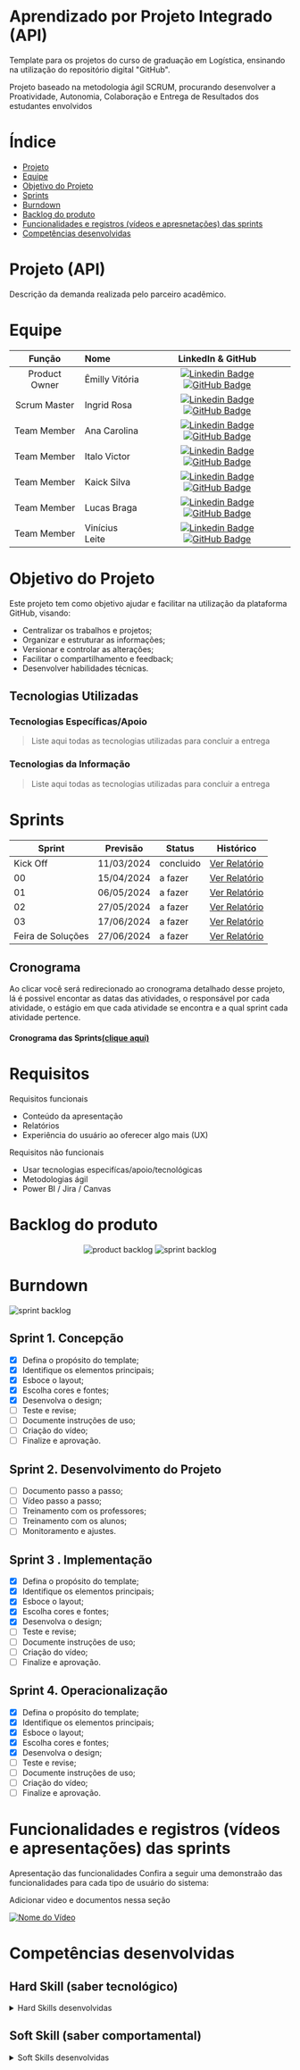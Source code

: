 # Aprendizado por Projeto Integrado (API)

Template para os projetos do curso de graduação em Logística, ensinando na utilização do repositório digital "GitHub". 

Projeto baseado na metodologia ágil SCRUM, procurando desenvolver a Proatividade, Autonomia, Colaboração e Entrega de Resultados dos estudantes envolvidos

# Índice

* [Projeto](#projeto-template)
* [Equipe](#equipe)
* [Objetivo do Projeto](#objetivo-do-projeto)
* [Sprints](#Sprints)
* [Burndown](#Burndown)
* [Backlog do produto](#Backlog-do-produto)
* [Funcionalidades e registros (vídeos e apresnetações) das sprints](#uncionalidades-e-registros-(vídeos-e-apresnetações)-das-sprints)
* [Competências desenvolvidas](#competências-desenvolvidas)


# Projeto (API) 
Descrição da demanda realizada pelo parceiro acadêmico.

# Equipe
|    Função     | Nome                                  |                                                                                                                                                      LinkedIn & GitHub                                                                                                                                                      |
| :-----------: | :------------------------------------ | :-------------------------------------------------------------------------------------------------------------------------------------------------------------------------------------------------------------------------------------------------------------------------------------------------------------------------: |
| Product Owner |   Êmilly Vitória         |     [![Linkedin Badge](https://img.shields.io/badge/Linkedin-blue?style=flat-square&logo=Linkedin&logoColor=white)](https://www.linkedin.com/in/êmilly-vitória-0387b82b4) [![GitHub Badge](https://img.shields.io/badge/GitHub-111217?style=flat-square&logo=github&logoColor=white)](https://github.com/Emilly-Silva)              |
| Scrum Master  | Ingrid Rosa |      [![Linkedin Badge](https://img.shields.io/badge/Linkedin-blue?style=flat-square&logo=Linkedin&logoColor=white)](https://www.linkedin.com/in/ingrid-rosa-6a564a18a/) [![GitHub Badge](https://img.shields.io/badge/GitHub-111217?style=flat-square&logo=github&logoColor=white)](https://github.com/Ingdrosa)     |
| Team Member   | Ana Carolina              |         [![Linkedin Badge](https://img.shields.io/badge/Linkedin-blue?style=flat-square&logo=Linkedin&logoColor=white)](https://www.linkedin.com/in/ana-carolina-ara%C3%BAjo-9202a92ba/) [![GitHub Badge](https://img.shields.io/badge/GitHub-111217?style=flat-square&logo=github&logoColor=white)](https://github.com/anaarauju)        |
|  Team Member  | Italo Victor                 |         [![Linkedin Badge](https://img.shields.io/badge/Linkedin-blue?style=flat-square&logo=Linkedin&logoColor=white)](https://www.linkedin.com/in/caio-vitor-c1/) [![GitHub Badge](https://img.shields.io/badge/GitHub-111217?style=flat-square&logo=github&logoColor=white)](https://github.com/italovsss)        |
|  Team Member  | Kaick Silva                 |   [![Linkedin Badge](https://img.shields.io/badge/Linkedin-blue?style=flat-square&logo=Linkedin&logoColor=white)](https://www.linkedin.com/in/gabriel-camargo-915452196/) [![GitHub Badge](https://img.shields.io/badge/GitHub-111217?style=flat-square&logo=github&logoColor=white)](https://github.com/Ka1ck)   |
|  Team Member  | Lucas Braga       |           [![Linkedin Badge](https://img.shields.io/badge/Linkedin-blue?style=flat-square&logo=Linkedin&logoColor=white)](https://www.linkedin.com/in/gioliveirass) [![GitHub Badge](https://img.shields.io/badge/GitHub-111217?style=flat-square&logo=github&logoColor=white)](https://github.com/LucasMeloLogistic)          |
|  Team Member  | Vinícius Leite   | [![Linkedin Badge](https://img.shields.io/badge/Linkedin-blue?style=flat-square&logo=Linkedin&logoColor=white)](https://www.linkedin.com/in/gioliveirass) [![GitHub Badge](https://img.shields.io/badge/GitHub-111217?style=flat-square&logo=github&logoColor=white)](https://github.com/gioliveirass)          |

# Objetivo do Projeto
Este projeto tem como objetivo ajudar e facilitar na utilização da plataforma GitHub, visando:
* Centralizar os trabalhos e projetos;
* Organizar e estruturar as informações;
* Versionar e controlar as alterações;
* Facilitar o compartilhamento e feedback;
* Desenvolver habilidades técnicas.

## Tecnologias Utilizadas

 ### Tecnologias Específicas/Apoio
 > Liste aqui todas as tecnologias utilizadas para concluir a entrega
  
 ### Tecnologias da Informação
 > Liste aqui todas as tecnologias utilizadas para concluir a entrega

# Sprints

Sprint | Previsão | Status| Histórico|
|------|--------|------|--------|
|Kick Off | 11/03/2024 | concluido| [Ver Relatório](https://fatecsjc-prd.azurewebsites.net/downloads/estagio/modelo_relatorio_estagio_gpi.docx) | 
|00 | 15/04/2024 | a fazer| [Ver Relatório](https://fatecsjc-prd.azurewebsites.net/downloads/estagio/modelo_relatorio_estagio_gpi.docx) | 
|01|  06/05/2024| a fazer |[Ver Relatório](https://fatecsjc-prd.azurewebsites.net/downloads/estagio/modelo_relatorio_estagio_gpi.docx) | 
|02| 27/05/2024 | a fazer|[Ver Relatório](https://fatecsjc-prd.azurewebsites.net/downloads/estagio/modelo_relatorio_estagio_gpi.docx) | 
|03| 17/06/2024 |a fazer |[Ver Relatório](https://fatecsjc-prd.azurewebsites.net/downloads/estagio/modelo_relatorio_estagio_gpi.docx)  | 
|Feira de Soluções|27/06/2024 |a fazer |[Ver Relatório](https://fatecsjc-prd.azurewebsites.net/downloads/estagio/modelo_relatorio_estagio_gpi.docx) | 

## Cronograma
Ao clicar você será redirecionado ao cronograma detalhado desse projeto, lá é possivel encontar as datas das atividades, o responsável por cada atividade, o estágio em que cada atividade se encontra e a qual sprint cada atividade pertence.

#### Cronograma das Sprints[(clique aqui)](https://github.com/users/AndreLuizRibeiro/projects/4)

# Requisitos

Requisitos funcionais 
- Conteúdo da apresentação   
- Relatórios 
- Experiência do usuário ao oferecer algo mais (UX)

  
Requisitos não funcionais
- Usar tecnologias especifícas/apoio/tecnológicas
- Metodologias ágil
- Power BI / Jira / Canvas
  
# Backlog do produto
  
<div align="center">
    
![product backlog](https://user-images.githubusercontent.com/69374340/172057734-320d9e43-19e9-409a-8f2d-7d159a1aaa9a.png)
![sprint backlog](https://user-images.githubusercontent.com/69374340/172057787-dcc1ecce-1b08-464b-850e-7019dc050056.png)
</div>


# Burndown
![sprint backlog](https://github.com/RoqueMoura/Template/blob/main/.img/Burndown.PNG)


## Sprint 1. Concepção
- [x] Defina o propósito do template;
- [x] Identifique os elementos principais;
- [x] Esboce o layout;
- [x] Escolha cores e fontes;
- [x] Desenvolva o design;
- [ ] Teste e revise;
- [ ] Documente instruções de uso;
- [ ] Criação do vídeo;
- [ ] Finalize e aprovação.

## Sprint 2. Desenvolvimento do Projeto
- [ ] Documento passo a passo;
- [ ] Vídeo passo a passo;
- [ ] Treinamento com os professores;
- [ ] Treinamento com os alunos;
- [ ] Monitoramento e ajustes.
      
## Sprint 3 . Implementação
- [x] Defina o propósito do template;
- [x] Identifique os elementos principais;
- [x] Esboce o layout;
- [x] Escolha cores e fontes;
- [x] Desenvolva o design;
- [ ] Teste e revise;
- [ ] Documente instruções de uso;
- [ ] Criação do vídeo;
- [ ] Finalize e aprovação.
      
## Sprint 4. Operacionalização
- [x] Defina o propósito do template;
- [x] Identifique os elementos principais;
- [x] Esboce o layout;
- [x] Escolha cores e fontes;
- [x] Desenvolva o design;
- [ ] Teste e revise;
- [ ] Documente instruções de uso;
- [ ] Criação do vídeo;
- [ ] Finalize e aprovação.

# Funcionalidades e registros (vídeos e apresentações) das sprints

Apresentação das funcionalidades
Confira a seguir uma demonstraão das funcionalidades para cada tipo de usuário do sistema:

Adicionar video e documentos nessa seção

[![Nome do Vídeo](https://img.youtube.com/vi/pBy1zgt0XPc/0.jpg)](https://www.youtube.com/embed/pBy1zgt0XPc)

# Competências desenvolvidas

## Hard Skill (saber tecnológico)
<details>
<summary>Hard Skills desenvolvidas</summary>
  
| Tecnologia/Metodologia | Classificação |
| ---------------------- | ------------- |
| GitHub | ★ ★ ★ ★ ★ ★ ★ ☆ ☆ ☆ |
| Gestão de Projetos | ★ ★ ★ ★ ★ ★ ☆ ☆ ☆ ☆ |
| Scrum Master | ★ ★ ★ ★ ★ ★ ★ ☆ ☆ ☆ |
| Prodct Owner | ★ ★ ★ ★ ★ ★ ★ ☆ ☆ ☆ |
| Markdown | ★ ★ ★ ★ ★ ★ ★ ☆ ☆ ☆ |
| Git Projects | ★ ★ ★ ★ ★ ★ ★ ☆ ☆ ☆ |
 
</details>

## Soft Skill (saber comportamental)
<details>
<summary>Soft Skills desenvolvidas</summary>

| Habilidades | Classificação |
| ---------------------- | ------------- |
| Colaboração | ★ ★ ★ ★ ★ ☆ ☆ ☆ ☆ ☆ |
| Proatividade| ★ ★ ★ ★ ★ ★ ☆ ☆ ☆ ☆ |
| Pensamento Crítico | ★ ★ ★ ★ ★ ★ ★ ☆ ☆ ☆ |
| Gerenciamento de Tempo | ★ ★ ★ ★ ★ ★ ★ ☆ ☆ ☆ |
| Adaptabilidade | ★ ★ ★ ★ ★ ★ ★ ☆ ☆ ☆ |
| Resiliência | ★ ★ ★ ★ ★ ★ ★ ☆ ☆ ☆ |

</details>
